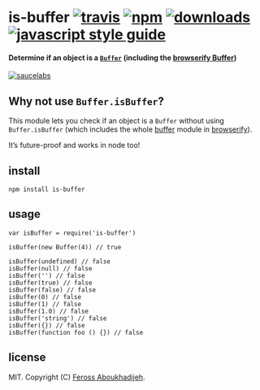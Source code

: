 is-buffer [![travis](https://img.shields.io/travis/feross/is-buffer/master.svg)](https://travis-ci.org/feross/is-buffer) [![npm](https://img.shields.io/npm/v/is-buffer.svg)](https://npmjs.org/package/is-buffer) [![downloads](https://img.shields.io/npm/dm/is-buffer.svg)](https://npmjs.org/package/is-buffer) [![javascript style guide](https://img.shields.io/badge/code_style-standard-brightgreen.svg)](https://standardjs.com)
=========================================================================================================================================================================================================================================================================================================================================================================================================================================

#### Determine if an object is a [`Buffer`](http://nodejs.org/api/buffer.html) (including the [browserify Buffer](https://github.com/feross/buffer))

[![saucelabs](https://saucelabs.com/browser-matrix/is-buffer.svg)](https://saucelabs.com/u/is-buffer)

Why not use `Buffer.isBuffer`?
------------------------------

This module lets you check if an object is a `Buffer` without using `Buffer.isBuffer` (which includes the whole [buffer](https://github.com/feross/buffer) module in [browserify](http://browserify.org/)).

It’s future-proof and works in node too!

install
-------

    npm install is-buffer

usage
-----

    var isBuffer = require('is-buffer')

    isBuffer(new Buffer(4)) // true

    isBuffer(undefined) // false
    isBuffer(null) // false
    isBuffer('') // false
    isBuffer(true) // false
    isBuffer(false) // false
    isBuffer(0) // false
    isBuffer(1) // false
    isBuffer(1.0) // false
    isBuffer('string') // false
    isBuffer({}) // false
    isBuffer(function foo () {}) // false

license
-------

MIT. Copyright (C) [Feross Aboukhadijeh](http://feross.org).
